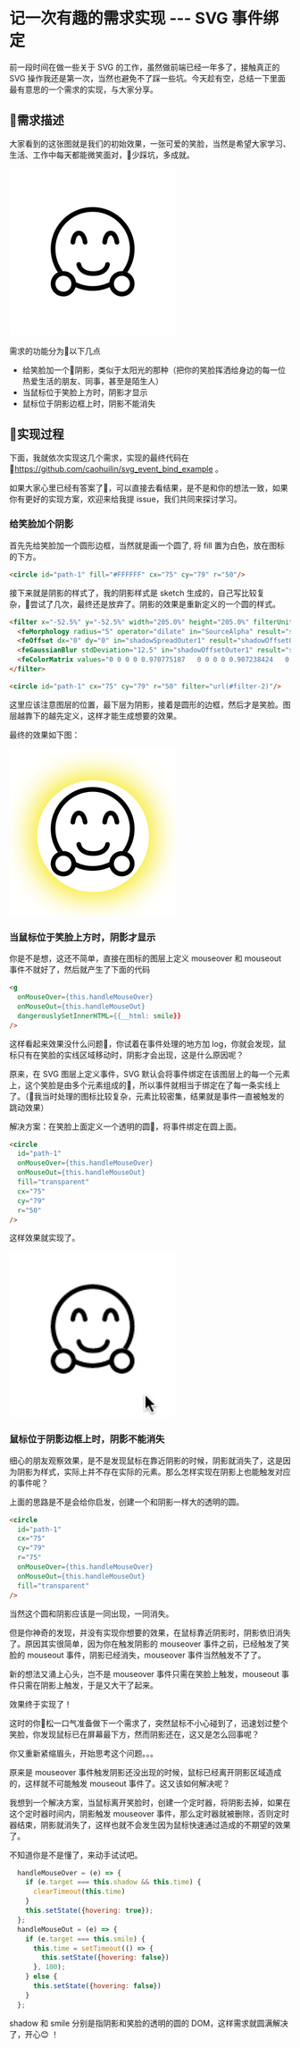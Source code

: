# 记一次有趣的需求实现 --- SVG 事件绑定

前一段时间在做一些关于 SVG 的工作，虽然做前端已经一年多了，接触真正的 SVG 操作我还是第一次，当然也避免不了踩一些坑。今天趁有空，总结一下里面最有意思的一个需求的实现，与大家分享。

## 需求描述

大家看到的这张图就是我们的初始效果，一张可爱的笑脸，当然是希望大家学习、生活、工作中每天都能微笑面对，少踩坑，多成就。

![smile_origin](../smile_origin.svg)

需求的功能分为以下几点

- 给笑脸加一个阴影，类似于太阳光的那种（把你的笑脸挥洒给身边的每一位热爱生活的朋友、同事，甚至是陌生人）
- 当鼠标位于笑脸上方时，阴影才显示
- 鼠标位于阴影边框上时，阴影不能消失

## 实现过程

下面，我就依次实现这几个需求，实现的最终代码在 https://github.com/caohuilin/svg_event_bind_example 。

如果大家心里已经有答案了，可以直接去看结果，是不是和你的想法一致，如果你有更好的实现方案，欢迎来给我提 issue，我们共同来探讨学习。

### 给笑脸加个阴影

首先先给笑脸加一个圆形边框，当然就是画一个圆了, 将 fill 置为白色，放在图标的下方。

```html
<circle id="path-1" fill="#FFFFFF" cx="75" cy="79" r="50"/>
```

接下来就是阴影的样式了，我的阴影样式是 sketch 生成的，自己写比较复杂，尝试了几次，最终还是放弃了。阴影的效果是重新定义的一个圆的样式。

```html
<filter x="-52.5%" y="-52.5%" width="205.0%" height="205.0%" filterUnits="objectBoundingBox" id="filter-2">
  <feMorphology radius="5" operator="dilate" in="SourceAlpha" result="shadowSpreadOuter1"/>
  <feOffset dx="0" dy="0" in="shadowSpreadOuter1" result="shadowOffsetOuter1"/>
  <feGaussianBlur stdDeviation="12.5" in="shadowOffsetOuter1" result="shadowBlurOuter1"/>
  <feColorMatrix values="0 0 0 0 0.970775187   0 0 0 0 0.907238424   0 0 0 0 0.109462149  0 0 0 1 0" type="matrix" in="shadowBlurOuter1"/>
</filter>
```

```html
<circle id="path-1" cx="75" cy="79" r="50" filter="url(#filter-2)"/>
```

这里应该注意图层的位置，最下层为阴影，接着是圆形的边框，然后才是笑脸。图层越靠下的越先定义，这样才能生成想要的效果。

最终的效果如下图：

![smile_shadow](../smile_shadow.svg)

### 当鼠标位于笑脸上方时，阴影才显示

你是不是想，这还不简单，直接在图标的图层上定义 mouseover 和 mouseout 事件不就好了，然后就产生了下面的代码

```html
<g
  onMouseOver={this.handleMouseOver}
  onMouseOut={this.handleMouseOut}
  dangerouslySetInnerHTML={{__html: smile}}
/>
```

这样看起来效果没什么问题，你试着在事件处理的地方加 log，你就会发现，鼠标只有在笑脸的实线区域移动时，阴影才会出现，这是什么原因呢？

原来，在 SVG 图层上定义事件，SVG 默认会将事件绑定在该图层上的每一个元素上，这个笑脸是由多个元素组成的，所以事件就相当于绑定在了每一条实线上了。（我当时处理的图标比较复杂，元素比较密集，结果就是事件一直被触发的跳动效果）

解决方案：在笑脸上面定义一个透明的圆，将事件绑定在圆上面。

```html
<circle
  id="path-1"
  onMouseOver={this.handleMouseOver}
  onMouseOut={this.handleMouseOut}
  fill="transparent"
  cx="75"
  cy="79"
  r="50"
/>
```

这样效果就实现了。

![smild_hover](../smile_hover.gif)

### 鼠标位于阴影边框上时，阴影不能消失

细心的朋友观察效果，是不是发现鼠标在靠近阴影的时候，阴影就消失了，这是因为阴影为样式，实际上并不存在实际的元素。那么怎样实现在阴影上也能触发对应的事件呢？

上面的思路是不是会给你启发，创建一个和阴影一样大的透明的圆。

```html
<circle
  id="path-1"
  cx="75"
  cy="79"
  r="75"
  onMouseOver={this.handleMouseOver}
  onMouseOut={this.handleMouseOut}
  fill="transparent"
/>
```

当然这个圆和阴影应该是一同出现，一同消失。

但是你神奇的发现，并没有实现你想要的效果，在鼠标靠近阴影时，阴影依旧消失了。原因其实很简单，因为你在触发阴影的 mouseover 事件之前，已经触发了笑脸的 mouseout 事件，阴影已经消失，mouseover 事件当然触发不了了。

新的想法又涌上心头，岂不是 mouseover 事件只需在笑脸上触发，mouseout 事件只需在阴影上触发，于是又大干了起来。

效果终于实现了！

这时的你松一口气准备做下一个需求了，突然鼠标不小心碰到了，迅速划过整个笑脸，你发现鼠标已在屏幕最下方，然而阴影还在，这又是怎么回事呢？

你又重新紧缩眉头，开始思考这个问题。。。

原来是 mouseover 事件触发阴影还没出现的时候，鼠标已经离开阴影区域造成的，这样就不可能触发 mouseout 事件了。这又该如何解决呢？

我想到一个解决方案，当鼠标离开笑脸时，创建一个定时器，将阴影去掉，如果在这个定时器时间内，阴影触发 mouseover 事件，那么定时器就被删除，否则定时器结束，阴影就消失了，这样也就不会发生因为鼠标快速通过造成的不期望的效果了。

不知道你是不是懂了，来动手试试吧。

```js
  handleMouseOver = (e) => {
    if (e.target === this.shadow && this.time) {
      clearTimeout(this.time)
    }
    this.setState({hovering: true});
  };
  handleMouseOut = (e) => {
    if (e.target === this.smile) {
      this.time = setTimeout(() => {
        this.setState({hovering: false})
      }, 100);
    } else {
      this.setState({hovering: false})
    }
  };
```

shadow 和 smile 分别是指阴影和笑脸的透明的圆的 DOM，这样需求就圆满解决了，开心😊 ！
